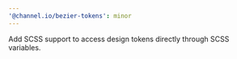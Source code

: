```yaml
---
'@channel.io/bezier-tokens': minor
---
```


Add SCSS support to access design tokens directly through SCSS variables.
